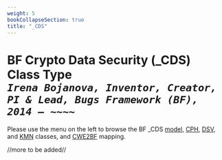 ```yaml
---
weight: 5
bookCollapseSection: true
title: "_CDS"
---
```

# BF Crypto Data Security (_CDS) Class Type <br/> _`Irena Bojanova, Inventor, Creator, PI & Lead, Bugs Framework (BF), 2014 – ~~~~`_

Please use the menu on the left to browse the BF _CDS [model](/BF/info/bf-classes/_cds/model/), [CPH](/BF/info/bf-classes/_cds/cph), [DSV](/BF/info/bf-classes/_cds/dsv), and [KMN](/BF/info/bf-classes/_cds/kmn) classes, and [CWE2BF](/BF/info/bf-classes/_cds/cwe2bf) mapping.

//more to be added//
